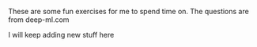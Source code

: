 These are some fun exercises for me to spend time on. The questions are from deep-ml.com

I will keep adding new stuff here
